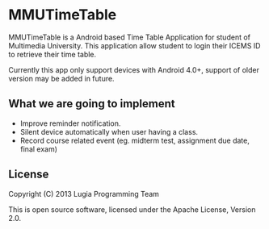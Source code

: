MMUTimeTable
============

MMUTimeTable is a Android based Time Table Application for student of Multimedia University.
This application allow student to login their ICEMS ID to retrieve their time table.

Currently this app only support devices with Android 4.0+, support of older version may be added in future.

What we are going to implement
------------------------------

* Improve reminder notification.
* Silent device automatically when user having a class.
* Record course related event (eg. midterm test, assignment due date, final exam)

License
-------

Copyright (C) 2013 Lugia Programming Team

This is open source software, licensed under the Apache License, Version 2.0.
